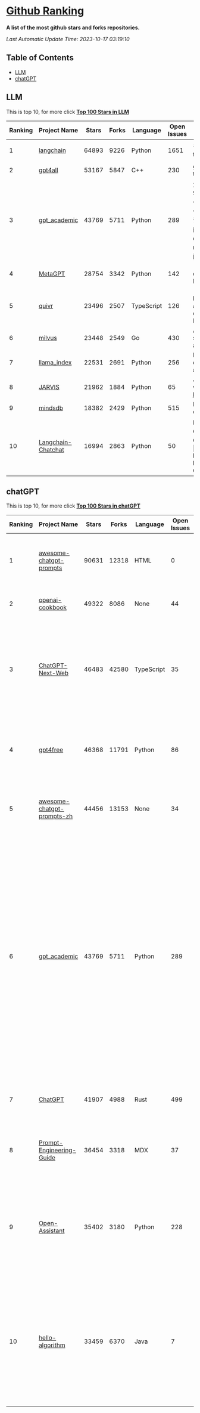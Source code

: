 [Github Ranking](./README.md)
==========

**A list of the most github stars and forks repositories.**

*Last Automatic Update Time: 2023-10-17 03:19:10*

## Table of Contents
 * [LLM](#LLM)
 * [chatGPT](#chatGPT)

## LLM

This is top 10, for more click **[Top 100 Stars in LLM](Top100/LLM.md)**

| Ranking | Project Name | Stars | Forks | Language | Open Issues | Description | Last Commit |
| ------- | ------------ | ----- | ----- | -------- | ----------- | ----------- | ----------- |
| 1 | [langchain](https://github.com/langchain-ai/langchain) | 64893 | 9226 | Python | 1651 | ⚡ Building applications with LLMs through composability ⚡ | 2023-10-17T03:12:44Z |
| 2 | [gpt4all](https://github.com/nomic-ai/gpt4all) | 53167 | 5847 | C++ | 230 | gpt4all: open-source LLM chatbots that you can run anywhere | 2023-10-16T21:02:56Z |
| 3 | [gpt_academic](https://github.com/binary-husky/gpt_academic) | 43769 | 5711 | Python | 289 | 为ChatGPT/GLM提供实用化交互界面，特别优化论文阅读/润色/写作体验，模块化设计，支持自定义快捷按钮&函数插件，支持Python和C++等项目剖析&自译解功能，PDF/LaTex论文翻译&总结功能，支持并行问询多种LLM模型，支持chatglm2等本地模型。兼容文心一言, moss, llama2, rwkv, claude2, 通义千问, 书生, 讯飞星火等。 | 2023-10-16T14:37:06Z |
| 4 | [MetaGPT](https://github.com/geekan/MetaGPT) | 28754 | 3342 | Python | 142 | 🌟 The Multi-Agent Framework: Given one line Requirement, return PRD, Design, Tasks, Repo | 2023-10-16T14:54:11Z |
| 5 | [quivr](https://github.com/StanGirard/quivr) | 23496 | 2507 | TypeScript | 126 | 🧠 Your Second Brain supercharged by Generative AI 🧠 Dump all your files and chat with your personal assistant on your files & more using GPT 3.5/4, Private, Anthropic, VertexAI, LLMs... | 2023-10-16T16:58:53Z |
| 6 | [milvus](https://github.com/milvus-io/milvus) | 23448 | 2549 | Go | 430 | A cloud-native vector database, storage for next generation AI applications | 2023-10-17T02:44:28Z |
| 7 | [llama_index](https://github.com/run-llama/llama_index) | 22531 | 2691 | Python | 256 | LlamaIndex (formerly GPT Index) is a data framework for your LLM applications | 2023-10-17T01:03:57Z |
| 8 | [JARVIS](https://github.com/microsoft/JARVIS) | 21962 | 1884 | Python | 65 | JARVIS, a system to connect LLMs with ML community. Paper: https://arxiv.org/pdf/2303.17580.pdf | 2023-09-10T05:50:43Z |
| 9 | [mindsdb](https://github.com/mindsdb/mindsdb) | 18382 | 2429 | Python | 515 | MindsDB connects AI models to datasources. | 2023-10-17T01:28:21Z |
| 10 | [Langchain-Chatchat](https://github.com/chatchat-space/Langchain-Chatchat) | 16994 | 2863 | Python | 50 | Langchain-Chatchat（原Langchain-ChatGLM）基于 Langchain 与 ChatGLM 等语言模型的本地知识库问答 \| Langchain-Chatchat (formerly langchain-ChatGLM), local knowledge based LLM (like ChatGLM) QA app with langchain  | 2023-10-16T15:52:40Z |


## chatGPT

This is top 10, for more click **[Top 100 Stars in chatGPT](Top100/chatGPT.md)**

| Ranking | Project Name | Stars | Forks | Language | Open Issues | Description | Last Commit |
| ------- | ------------ | ----- | ----- | -------- | ----------- | ----------- | ----------- |
| 1 | [awesome-chatgpt-prompts](https://github.com/f/awesome-chatgpt-prompts) | 90631 | 12318 | HTML | 0 | This repo includes ChatGPT prompt curation to use ChatGPT better. | 2023-10-17T01:47:04Z |
| 2 | [openai-cookbook](https://github.com/openai/openai-cookbook) | 49322 | 8086 | None | 44 | Examples and guides for using the OpenAI API | 2023-10-17T02:55:51Z |
| 3 | [ChatGPT-Next-Web](https://github.com/Yidadaa/ChatGPT-Next-Web) | 46483 | 42580 | TypeScript | 35 | A well-designed cross-platform ChatGPT UI (Web / PWA / Linux / Win / MacOS). 一键拥有你自己的跨平台 ChatGPT 应用。 | 2023-10-17T00:18:22Z |
| 4 | [gpt4free](https://github.com/xtekky/gpt4free) | 46368 | 11791 | Python | 86 | The official gpt4free repository \| various collection of powerful language models | 2023-10-16T19:04:00Z |
| 5 | [awesome-chatgpt-prompts-zh](https://github.com/PlexPt/awesome-chatgpt-prompts-zh) | 44456 | 13153 | None | 34 | ChatGPT 中文调教指南。各种场景使用指南。学习怎么让它听你的话。 | 2023-10-11T02:57:34Z |
| 6 | [gpt_academic](https://github.com/binary-husky/gpt_academic) | 43769 | 5711 | Python | 289 | 为ChatGPT/GLM提供实用化交互界面，特别优化论文阅读/润色/写作体验，模块化设计，支持自定义快捷按钮&函数插件，支持Python和C++等项目剖析&自译解功能，PDF/LaTex论文翻译&总结功能，支持并行问询多种LLM模型，支持chatglm2等本地模型。兼容文心一言, moss, llama2, rwkv, claude2, 通义千问, 书生, 讯飞星火等。 | 2023-10-16T14:37:06Z |
| 7 | [ChatGPT](https://github.com/lencx/ChatGPT) | 41907 | 4988 | Rust | 499 | 🔮 ChatGPT Desktop Application (Mac, Windows and Linux) | 2023-10-07T17:04:02Z |
| 8 | [Prompt-Engineering-Guide](https://github.com/dair-ai/Prompt-Engineering-Guide) | 36454 | 3318 | MDX | 37 | 🐙 Guides, papers, lecture, notebooks and resources for prompt engineering | 2023-10-16T15:57:28Z |
| 9 | [Open-Assistant](https://github.com/LAION-AI/Open-Assistant) | 35402 | 3180 | Python | 228 | OpenAssistant is a chat-based assistant that understands tasks, can interact with third-party systems, and retrieve information dynamically to do so. | 2023-10-16T18:41:01Z |
| 10 | [hello-algorithm](https://github.com/geekxh/hello-algorithm) | 33459 | 6370 | Java | 7 | 🌍 针对小白的算法训练 \| 包括四部分：①.大厂面经 ②.力扣图解  ③.千本开源电子书 ④.百张技术思维导图（项目花了上百小时，希望可以点 star 支持，🌹感谢~）推荐免费ChatGPT使用网站 | 2023-06-13T04:13:17Z |

